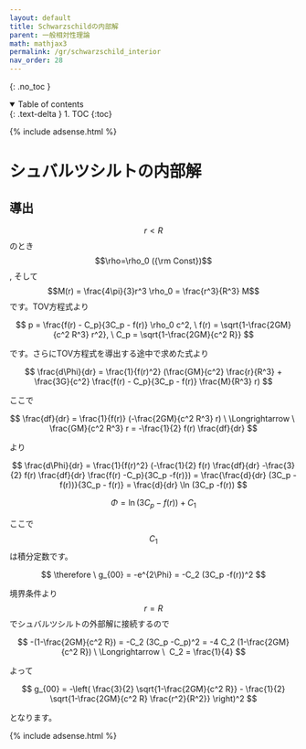 ```yaml
---
layout: default
title: Schwarzschildの内部解
parent: 一般相対性理論
math: mathjax3
permalink: /gr/schwarzschild_interior
nav_order: 28
---
```


{: .no_toc }

<details open markdown="block">
  <summary>
    Table of contents
  </summary>
  {: .text-delta }
1. TOC
{:toc}
</details>

{% include adsense.html %}

# シュバルツシルトの内部解

## 導出

$$r<R$$のとき$$\rho=\rho_0 ({\rm Const})$$, そして$$M(r) = \frac{4\pi}{3}r^3 \rho_0 = \frac{r^3}{R^3} M$$です。TOV方程式より

$$
p = \frac{f(r) - C_p}{3C_p - f(r)} \rho_0 c^2, \ f(r) = \sqrt{1-\frac{2GM}{c^2 R^3} r^2}, \ C_p = \sqrt{1-\frac{2GM}{c^2 R}}
$$

です。さらにTOV方程式を導出する途中で求めた式より

$$
\frac{d\Phi}{dr} = \frac{1}{f(r)^2} (\frac{GM}{c^2} \frac{r}{R^3} + \frac{3G}{c^2} \frac{f(r) - C_p}{3C_p - f(r)} \frac{M}{R^3} r)
$$

ここで

$$
\frac{df}{dr} = \frac{1}{f(r)} (-\frac{2GM}{c^2 R^3} r) \ \Longrightarrow \ 
\frac{GM}{c^2 R^3} r 
= -\frac{1}{2} f(r) \frac{df}{dr}
$$

より

$$
\frac{d\Phi}{dr} 
= \frac{1}{f(r)^2} (-\frac{1}{2} f(r) \frac{df}{dr} -\frac{3}{2} f(r) \frac{df}{dr} \frac{f(r) -C_p}{3C_p -f(r)}) 
= \frac{\frac{d}{dr} (3C_p -f(r))}{3C_p - f(r)} 
= \frac{d}{dr} \ln (3C_p -f(r))
$$

$$
\Phi = \ln (3C_p -f(r)) + C_1
$$

ここで$$C_1$$は積分定数です。

$$
\therefore \ g_{00} 
= -e^{2\Phi} 
= -C_2 (3C_p -f(r))^2
$$

境界条件より$$r =R$$でシュバルツシルトの外部解に接続するので

$$
-(1-\frac{2GM}{c^2 R}) = -C_2 (3C_p -C_p)^2 
= -4 C_2 (1-\frac{2GM}{c^2 R}) \ \Longrightarrow \ 
C_2 = \frac{1}{4}
$$

よって

$$
g_{00} = -\left( \frac{3}{2} \sqrt{1-\frac{2GM}{c^2 R}} - \frac{1}{2} \sqrt{1-\frac{2GM}{c^2 R} \frac{r^2}{R^2}} \right)^2
$$

となります。

{% include adsense.html %}